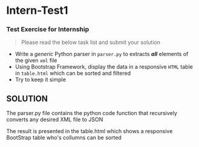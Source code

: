 # Intern-Test1

### Test Exercise for Internship

> Please read the below task list and submit your solution

- Write a *generic* Python parser in `parser.py` to extracts ***all*** elements of the given `xml` file 
- Using Bootstrap Framework, display the data in a responsive `HTML` table in `table.html` which can be sorted and filtered
- Try to keep it simple


## SOLUTION

The parser.py file contains the python code function that recursively converts any desired XML file to JSON

The result is presented in the table.html which shows a responsive BootStrap table  who's collumns can be sorted